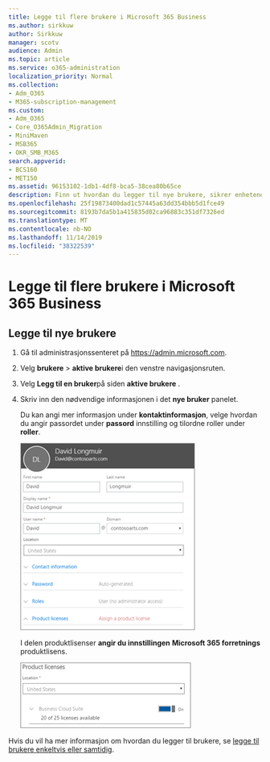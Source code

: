 ```yaml
---
title: Legge til flere brukere i Microsoft 365 Business
ms.author: sirkkuw
author: Sirkkuw
manager: scotv
audience: Admin
ms.topic: article
ms.service: o365-administration
localization_priority: Normal
ms.collection:
- Adm_O365
- M365-subscription-management
ms.custom:
- Adm_O365
- Core_O365Admin_Migration
- MiniMaven
- MSB365
- OKR_SMB_M365
search.appverid:
- BCS160
- MET150
ms.assetid: 96153102-1db1-4df8-bca5-38cea80b65ce
description: Finn ut hvordan du legger til nye brukere, sikrer enhetene deres og tilordner roller i Microsoft 365 Business.
ms.openlocfilehash: 25f19873400dad1c57445a63dd354bbb5d1fce49
ms.sourcegitcommit: 8193b7da5b1a415835d02ca96883c351df7326ed
ms.translationtype: MT
ms.contentlocale: nb-NO
ms.lasthandoff: 11/14/2019
ms.locfileid: "38322539"
---
```

# <a name="add-more-users-to-microsoft-365-business"></a>Legge til flere brukere i Microsoft 365 Business

## <a name="add-new-users"></a>Legge til nye brukere

1. Gå til administrasjonssenteret på <a href="https://go.microsoft.com/fwlink/p/?linkid=837890" target="_blank">https://admin.microsoft.com</a>. 
2. Velg **brukere** \> **aktive brukere**i den venstre navigasjonsruten.
3. Velg **Legg til en bruker**på siden **aktive brukere** .
4. Skriv inn den nødvendige informasjonen i det **nye bruker** panelet. 
  
    Du kan angi mer informasjon under **kontaktinformasjon**, velge hvordan du angir passordet under **passord** innstilling og tilordne roller under **roller**.
      
    ![Enter user information in the New user card](media/f04d39ca-48be-4868-8330-8552a4754c8b.png)
      
    I delen produktlisenser **angir du innstillingen** **Microsoft 365 forretnings** produktlisens.
      
    ![Set the license setting to On position](media/7404f7f7-93bc-44a3-9ffb-4208b5b17402.png)
  
Hvis du vil ha mer informasjon om hvordan du legger til brukere, se [legge til brukere enkeltvis eller samtidig](https://docs.microsoft.com/office365/admin/add-users/add-users).
  
